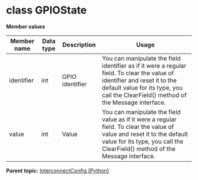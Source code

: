 # class GPIOState

 **Member values** 

|Member name|Data type|Description|Usage|
|-----------|---------|-----------|-----|
|identifier|int|GPIO identifier|You can manipulate the field identifier as if it were a regular field. To clear the value of identifier and reset it to the default value for its type, you call the ClearField\(\) method of the Message interface.|
|value|int|Value|You can manipulate the field value as if it were a regular field. To clear the value of value and reset it to the default value for its type, you call the ClearField\(\) method of the Message interface.|

**Parent topic:** [InterconnectConfig \(Python\)](../../summary_pages/InterconnectConfig.md)

